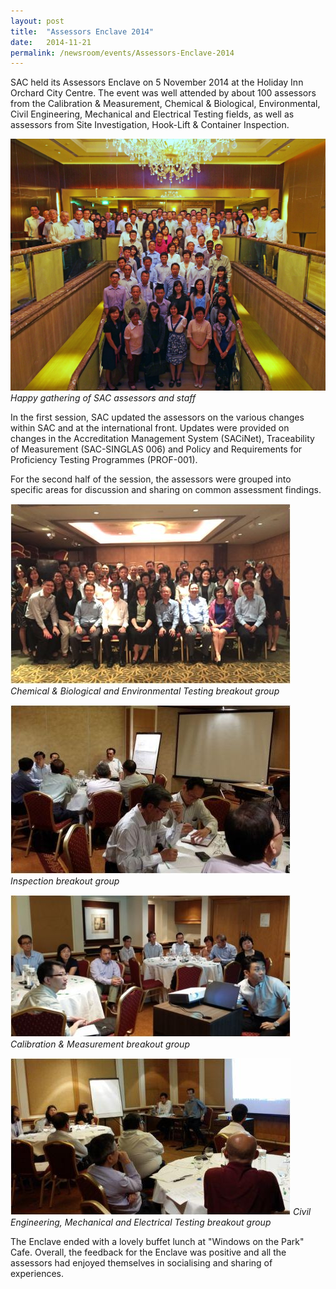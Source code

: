```yaml
---
layout: post
title:  "Assessors Enclave 2014"
date:   2014-11-21
permalink: /newsroom/events/Assessors-Enclave-2014
---
```


SAC held its Assessors Enclave on 5 November 2014 at the Holiday Inn Orchard City Centre. The event was well attended by about 100 assessors from the Calibration & Measurement, Chemical & Biological, Environmental, Civil Engineering, Mechanical and Electrical Testing fields, as well as assessors from Site Investigation, Hook-Lift & Container Inspection.

![group1](/images/press-release/photos/Group1.JPG)
*Happy gathering of SAC assessors and staff*

In the first session, SAC updated the assessors on the various changes within SAC and at the international front. Updates were provided on changes in the Accreditation Management System (SACiNet), Traceability of Measurement (SAC-SINGLAS 006) and Policy and Requirements for Proficiency Testing Programmes (PROF-001).
 
For the second half of the session, the assessors were grouped into specific areas for discussion and sharing on common assessment findings.

![cb-n-env](/images/press-release/photos/CB-n-Env-Testing-breakout-grp.jpg)
*Chemical & Biological and Environmental Testing breakout group*

![IB](/images/press-release/photos/IB-breakout-grp.jpg)
*Inspection breakout group*

![CM](/images/press-release/photos/CM-breakout-grp.jpg)
*Calibration & Measurement breakout group*

![CE-Mech-and-Testing](/images/press-release/photos/CE-Mech-and-Testing-breakout-group.jpg)
*Civil Engineering, Mechanical and Electrical Testing breakout group*

The Enclave ended with a lovely buffet lunch at "Windows on the Park" Cafe. Overall, the feedback for the Enclave was positive and all the assessors had enjoyed themselves in socialising and sharing of experiences.
